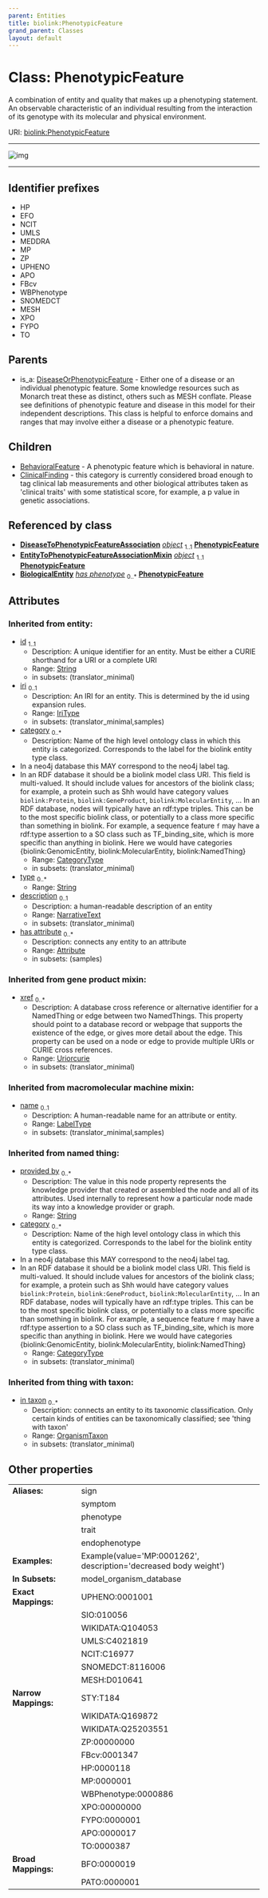 ```yaml
---
parent: Entities
title: biolink:PhenotypicFeature
grand_parent: Classes
layout: default
---
```


# Class: PhenotypicFeature


A combination of entity and quality that makes up a phenotyping statement. An observable characteristic of an  individual resulting from the interaction of its genotype with its molecular and physical environment.

URI: [biolink:PhenotypicFeature](https://w3id.org/biolink/PhenotypicFeature)


---

![img](https://yuml.me/diagram/nofunky;dir:TB/class/[DiseaseToPhenotypicFeatureAssociation]-%20object%201..1%3E[PhenotypicFeature%7Cprovided_by(i):string%20%2A;xref(i):uriorcurie%20%2A;category(i):category_type%20%2B;id(i):string;iri(i):iri_type%20%3F;type(i):string%20%2A;name(i):label_type%20%3F;description(i):narrative_text%20%3F],[EntityToPhenotypicFeatureAssociationMixin]-%20object%201..1%3E[PhenotypicFeature],[PhenotypicFeature]%5E-[ClinicalFinding],[PhenotypicFeature]%5E-[BehavioralFeature],[DiseaseOrPhenotypicFeature]%5E-[PhenotypicFeature],[OrganismTaxon],[EntityToPhenotypicFeatureAssociationMixin],[DiseaseToPhenotypicFeatureAssociation],[DiseaseOrPhenotypicFeature],[ClinicalFinding],[BiologicalEntity],[BehavioralFeature],[Attribute])

---


## Identifier prefixes

 * HP
 * EFO
 * NCIT
 * UMLS
 * MEDDRA
 * MP
 * ZP
 * UPHENO
 * APO
 * FBcv
 * WBPhenotype
 * SNOMEDCT
 * MESH
 * XPO
 * FYPO
 * TO

## Parents

 *  is_a: [DiseaseOrPhenotypicFeature](DiseaseOrPhenotypicFeature.md) - Either one of a disease or an individual phenotypic feature. Some knowledge resources such as Monarch treat these as distinct, others such as MESH conflate.  Please see definitions of phenotypic feature and disease in this model for their independent descriptions.  This class is helpful to enforce domains and ranges   that may involve either a disease or a phenotypic feature.

## Children

 * [BehavioralFeature](BehavioralFeature.md) - A phenotypic feature which is behavioral in nature.
 * [ClinicalFinding](ClinicalFinding.md) - this category is currently considered broad enough to tag clinical lab measurements and other biological attributes taken as 'clinical traits' with some statistical score, for example, a p value in genetic associations.

## Referenced by class

 *  **[DiseaseToPhenotypicFeatureAssociation](DiseaseToPhenotypicFeatureAssociation.md)** *[object](object.md)*  <sub>1..1</sub>  **[PhenotypicFeature](PhenotypicFeature.md)**
 *  **[EntityToPhenotypicFeatureAssociationMixin](EntityToPhenotypicFeatureAssociationMixin.md)** *[object](object.md)*  <sub>1..1</sub>  **[PhenotypicFeature](PhenotypicFeature.md)**
 *  **[BiologicalEntity](BiologicalEntity.md)** *[has phenotype](has_phenotype.md)*  <sub>0..\*</sub>  **[PhenotypicFeature](PhenotypicFeature.md)**

## Attributes


### Inherited from entity:

 * [id](id.md)  <sub>1..1</sub>
     * Description: A unique identifier for an entity. Must be either a CURIE shorthand for a URI or a complete URI
     * Range: [String](types/String.md)
     * in subsets: (translator_minimal)
 * [iri](iri.md)  <sub>0..1</sub>
     * Description: An IRI for an entity. This is determined by the id using expansion rules.
     * Range: [IriType](types/IriType.md)
     * in subsets: (translator_minimal,samples)
 * [category](category.md)  <sub>0..\*</sub>
     * Description: Name of the high level ontology class in which this entity is categorized. Corresponds to the label for the biolink entity type class.
 * In a neo4j database this MAY correspond to the neo4j label tag.
 * In an RDF database it should be a biolink model class URI.
This field is multi-valued. It should include values for ancestors of the biolink class; for example, a protein such as Shh would have category values `biolink:Protein`, `biolink:GeneProduct`, `biolink:MolecularEntity`, ...
In an RDF database, nodes will typically have an rdf:type triples. This can be to the most specific biolink class, or potentially to a class more specific than something in biolink. For example, a sequence feature `f` may have a rdf:type assertion to a SO class such as TF_binding_site, which is more specific than anything in biolink. Here we would have categories {biolink:GenomicEntity, biolink:MolecularEntity, biolink:NamedThing}
     * Range: [CategoryType](types/CategoryType.md)
     * in subsets: (translator_minimal)
 * [type](type.md)  <sub>0..\*</sub>
     * Range: [String](types/String.md)
 * [description](description.md)  <sub>0..1</sub>
     * Description: a human-readable description of an entity
     * Range: [NarrativeText](types/NarrativeText.md)
     * in subsets: (translator_minimal)
 * [has attribute](has_attribute.md)  <sub>0..\*</sub>
     * Description: connects any entity to an attribute
     * Range: [Attribute](Attribute.md)
     * in subsets: (samples)

### Inherited from gene product mixin:

 * [xref](xref.md)  <sub>0..\*</sub>
     * Description: A database cross reference or alternative identifier for a NamedThing or edge between two  NamedThings.  This property should point to a database record or webpage that supports the existence of the edge, or  gives more detail about the edge. This property can be used on a node or edge to provide multiple URIs or CURIE cross references.
     * Range: [Uriorcurie](types/Uriorcurie.md)
     * in subsets: (translator_minimal)

### Inherited from macromolecular machine mixin:

 * [name](name.md)  <sub>0..1</sub>
     * Description: A human-readable name for an attribute or entity.
     * Range: [LabelType](types/LabelType.md)
     * in subsets: (translator_minimal,samples)

### Inherited from named thing:

 * [provided by](provided_by.md)  <sub>0..\*</sub>
     * Description: The value in this node property represents the knowledge provider that created or assembled the node and all of its attributes.  Used internally to represent how a particular node made its way into a knowledge provider or graph.
     * Range: [String](types/String.md)
 * [category](category.md)  <sub>0..\*</sub>
     * Description: Name of the high level ontology class in which this entity is categorized. Corresponds to the label for the biolink entity type class.
 * In a neo4j database this MAY correspond to the neo4j label tag.
 * In an RDF database it should be a biolink model class URI.
This field is multi-valued. It should include values for ancestors of the biolink class; for example, a protein such as Shh would have category values `biolink:Protein`, `biolink:GeneProduct`, `biolink:MolecularEntity`, ...
In an RDF database, nodes will typically have an rdf:type triples. This can be to the most specific biolink class, or potentially to a class more specific than something in biolink. For example, a sequence feature `f` may have a rdf:type assertion to a SO class such as TF_binding_site, which is more specific than anything in biolink. Here we would have categories {biolink:GenomicEntity, biolink:MolecularEntity, biolink:NamedThing}
     * Range: [CategoryType](types/CategoryType.md)
     * in subsets: (translator_minimal)

### Inherited from thing with taxon:

 * [in taxon](in_taxon.md)  <sub>0..\*</sub>
     * Description: connects an entity to its taxonomic classification. Only certain kinds of entities can be taxonomically classified; see 'thing with taxon'
     * Range: [OrganismTaxon](OrganismTaxon.md)
     * in subsets: (translator_minimal)

## Other properties

|  |  |  |
| --- | --- | --- |
| **Aliases:** | | sign |
|  | | symptom |
|  | | phenotype |
|  | | trait |
|  | | endophenotype |
| **Examples:** | | Example(value='MP:0001262', description='decreased body weight') |
| **In Subsets:** | | model_organism_database |
| **Exact Mappings:** | | UPHENO:0001001 |
|  | | SIO:010056 |
|  | | WIKIDATA:Q104053 |
|  | | UMLS:C4021819 |
|  | | NCIT:C16977 |
|  | | SNOMEDCT:8116006 |
|  | | MESH:D010641 |
| **Narrow Mappings:** | | STY:T184 |
|  | | WIKIDATA:Q169872 |
|  | | WIKIDATA:Q25203551 |
|  | | ZP:00000000 |
|  | | FBcv:0001347 |
|  | | HP:0000118 |
|  | | MP:0000001 |
|  | | WBPhenotype:0000886 |
|  | | XPO:00000000 |
|  | | FYPO:0000001 |
|  | | APO:0000017 |
|  | | TO:0000387 |
| **Broad Mappings:** | | BFO:0000019 |
|  | | PATO:0000001 |


